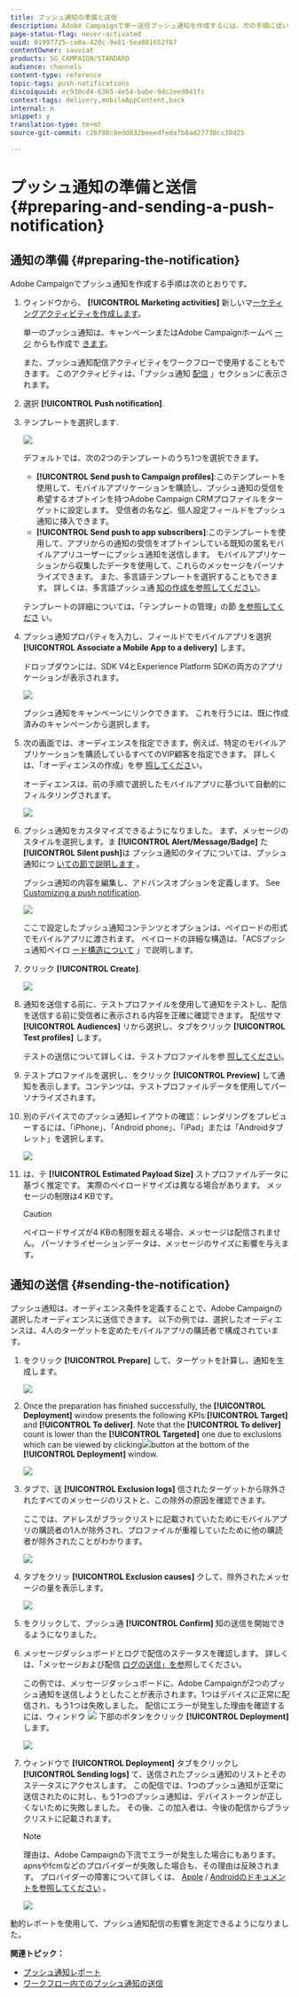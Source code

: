 ```yaml
---
title: プッシュ通知の準備と送信
description: Adobe Campaignで単一送信プッシュ通知を作成するには、次の手順に従います。
page-status-flag: never-activated
uuid: 01997725-ca0a-420c-9e81-5ea801652f87
contentOwner: sauviat
products: SG_CAMPAIGN/STANDARD
audience: channels
content-type: reference
topic-tags: push-notifications
discoiquuid: ec930cd4-6365-4e54-babe-9dc2eed041fc
context-tags: delivery,mobileAppContent,back
internal: n
snippet: y
translation-type: tm+mt
source-git-commit: c26f98c8edd832beeedfedafb8ad27730cc30d25

---
```



# プッシュ通知の準備と送信{#preparing-and-sending-a-push-notification}

## 通知の準備 {#preparing-the-notification}

Adobe Campaignでプッシュ通知を作成する手順は次のとおりです。

1. ウィンドウから、 **[!UICONTROL Marketing activities]** 新しいマ[ーケティングアクティビティを作成します](../../start/using/marketing-activities.md#creating-a-marketing-activity)。

   単一のプッシュ通知は、キャンペーンまたはAdobe Campaignホームペ [ージ](../../start/using/marketing-activities.md#creating-a-marketing-activity) からも作成で [きます](../../start/using/interface-description.md#home-page)。

   また、プッシュ通知配信アクティビティをワークフローで使用することもできます。 このアクティビティは、「プッシュ通知 [配信](../../automating/using/push-notification-delivery.md) 」セクションに表示されます。

1. 選択 **[!UICONTROL Push notification]**.
1. テンプレートを選択します.

   ![](assets/push_notif_type.png)

   デフォルトでは、次の2つのテンプレートのうち1つを選択できます。

   * **[!UICONTROL Send push to Campaign profiles]**:このテンプレートを使用して、モバイルアプリケーションを購読し、プッシュ通知の受信を希望するオプトインを持つAdobe Campaign CRMプロファイルをターゲットに設定します。 受信者の名な[ど](../../designing/using/personalization.md#inserting-a-personalization-field)、個人設定フィールドをプッシュ通知に挿入できます。
   * **[!UICONTROL Send push to app subscribers]**:このテンプレートを使用して、アプリからの通知の受信をオプトインしている既知の匿名モバイルアプリユーザーにプッシュ通知を送信します。 モバイルアプリケーションから収集したデータを使用して、これらのメッセージをパーソナライズできます。
   また、多言語テンプレートを選択することもできます。 詳しくは、多言語プッシュ通 [知の作成を参照してください](../../channels/using/creating-a-multilingual-push-notification.md)。

   テンプレートの詳細については、「テンプレートの管理」の節 [を参照してくださ](../../start/using/marketing-activity-templates.md) い。

1. プッシュ通知プロパティを入力し、フィールドでモバイルアプリを選択 **[!UICONTROL Associate a Mobile App to a delivery]** します。

   ドロップダウンには、SDK V4とExperience Platform SDKの両方のアプリケーションが表示されます。

   ![](assets/push_notif_properties.png)

   プッシュ通知をキャンペーンにリンクできます。 これを行うには、既に作成済みのキャンペーンから選択します。

1. 次の画面では、オーディエンスを指定できます。例えば、特定のモバイルアプリケーションを購読しているすべてのVIP顧客を指定できます。 詳しくは、「オーディエンスの作成」を参 [照してくださ](../../audiences/using/creating-audiences.md)い。

   オーディエンスは、前の手順で選択したモバイルアプリに基づいて自動的にフィルタリングされます。

   ![](assets/push_notif_audience.png)

1. プッシュ通知をカスタマイズできるようになりました。 まず、メッセージのスタイルを選択します。ま **[!UICONTROL Alert/Message/Badge]** た **[!UICONTROL Silent push]**&#x200B;は プッシュ通知のタイプについては、プッシュ通知につ [いての節で説明します](../../channels/using/about-push-notifications.md) 。

   プッシュ通知の内容を編集し、アドバンスオプションを定義します。 See [Customizing a push notification](../../channels/using/customizing-a-push-notification.md).

   ![](assets/push_notif_content.png)

   ここで設定したプッシュ通知コンテンツとオプションは、ペイロードの形式でモバイルアプリに渡されます。 ペイロードの詳細な構造は、「ACSプッシュ通知ペイロ [ード構造について](https://helpx.adobe.com/campaign/kb/understanding-campaign-standard-push-notifications-payload-struc.html) 」で説明します。

1. クリック **[!UICONTROL Create]**.

   ![](assets/push_notif_content_2.png)

1. 通知を送信する前に、テストプロファイルを使用して通知をテストし、配信を送信する前に受信者に表示される内容を正確に確認できます。 配信サマ **[!UICONTROL Audiences]** リから選択し、タブをクリック **[!UICONTROL Test profiles]** します。

   テストの送信について詳しくは、テストプロファイルを参 [照してください](../../sending/using/managing-test-profiles-and-sending-proofs.md)。

1. テストプロファイルを選択し、をクリック **[!UICONTROL Preview]** して通知を表示します。コンテンツは、テストプロファイルデータを使用してパーソナライズされます。
1. 別のデバイスでのプッシュ通知レイアウトの確認：レンダリングをプレビューするには、「iPhone」、「Android phone」、「iPad」または「Androidタブレット」を選択します。

   ![](assets/push_notif_preview.png)

1. は、テ **[!UICONTROL Estimated Payload Size]** ストプロファイルデータに基づく推定です。 実際のペイロードサイズは異なる場合があります。 メッセージの制限は4 KBです。

   >[!CAUTION]
   >
   >ペイロードサイズが4 KBの制限を超える場合、メッセージは配信されません。 パーソナライゼーションデータは、メッセージのサイズに影響を与えます。

## 通知の送信 {#sending-the-notification}

プッシュ通知は、オーディエンス条件を定義することで、Adobe Campaignの選択したオーディエンスに送信できます。 以下の例では、選択したオーディエンスは、4人のターゲットを定めたモバイルアプリの購読者で構成されています。

1. をクリック **[!UICONTROL Prepare]** して、ターゲットを計算し、通知を生成します。

   ![](assets/push_send_1.png)

1. Once the preparation has finished successfully, the **[!UICONTROL Deployment]** window presents the following KPIs:**[!UICONTROL Target]** and **[!UICONTROL To deliver]**. Note that the **[!UICONTROL To deliver]** count is lower than the **[!UICONTROL Targeted]** one due to exclusions which can be viewed by clicking![](assets/lp_link_properties.png)button at the bottom of the **[!UICONTROL Deployment]** window.

   ![](assets/push_send_2.png)

1. タブで、送 **[!UICONTROL Exclusion logs]** 信されたターゲットから除外されたすべてのメッセージのリストと、この除外の原因を確認できます。

   ここでは、アドレスがブラックリストに記載されていたためにモバイルアプリの購読者の1人が除外され、プロファイルが重複していたために他の購読者が除外されたことがわかります。

   ![](assets/push_send_5.png)

1. タブをクリッ **[!UICONTROL Exclusion causes]** クして、除外されたメッセージの量を表示します。

   ![](assets/push_send_7.png)

1. をクリックして、プッシュ通 **[!UICONTROL Confirm]** 知の送信を開始できるようになりました。
1. メッセージダッシュボードとログで配信のステータスを確認します。 詳しくは、「メッセージおよび配信 [ログの送信](../../sending/using/confirming-the-send.md)[」を参](../../sending/using/monitoring-a-delivery.md#delivery-logs)照してください。

   この例では、メッセージダッシュボードに、Adobe Campaignが2つのプッシュ通知を送信しようとしたことが表示されます。1つはデバイスに正常に配信され、もう1つは失敗しました。 配信にエラーが発生した理由を確認するには、ウィンドウ ![](assets/lp_link_properties.png) 下部のボタンをクリック **[!UICONTROL Deployment]** します。

   ![](assets/push_send_4.png)

1. ウィンドウで **[!UICONTROL Deployment]** タブをクリックし **[!UICONTROL Sending logs]** て、送信されたプッシュ通知のリストとそのステータスにアクセスします。 この配信では、1つのプッシュ通知が正常に送信されたのに対し、もう1つのプッシュ通知は、デバイストークンが正しくないために失敗しました。 その後、この加入者は、今後の配信からブラックリストに記載されます。

   >[!NOTE]
   >
   >理由は、Adobe Campaignの下流でエラーが発生した場合にもあります。 apnsやfcmなどのプロバイダーが失敗した場合も、その理由は反映されます。 プロバイダーの障害について詳しくは、 [Apple](https://developer.apple.com/library/content/documentation/NetworkingInternet/Conceptual/RemoteNotificationsPG/CommunicatingwithAPNs.html) / [Androidのドキュメントを参照してください](https://firebase.google.com/docs/cloud-messaging/http-server-ref) 。

   ![](assets/push_send_6.png)

動的レポートを使用して、プッシュ通知配信の影響を測定できるようになりました。

**関連トピック：**

* [プッシュ通知レポート](../../reporting/using/push-notification-report.md)
* [ワークフロー内でのプッシュ通知の送信](../../automating/using/push-notification-delivery.md)

